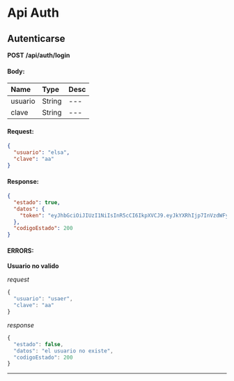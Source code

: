 # Api Auth

## Autenticarse

__POST__ __/api/auth/login__


#### Body:
| Name       | Type    | Desc |
| :--------- | :------ | :-------| 
|  usuario  | String  |   ---   | 
|  clave  | String  |   ---   | 

#### Request:

```json
{
  "usuario": "elsa",
  "clave": "aa"
}
```

#### Response:

```json
{
  "estado": true,
  "datos": {
    "token": "eyJhbGciOiJIUzI1NiIsInR5cCI6IkpXVCJ9.eyJkYXRhIjp7InVzdWFyaW8iOiJlbHNhIiwiY29ycmVvIjoidmN0b3JfZGF6QGhvdG1haWwuY29tIiwibm9tYnJlcyI6IkVsc2EiLCJhcGVsbGlkb3MiOiJWZWdhIiwiaWQiOjEsInJvbCI6ImFkbWluLWkyc29sdXRpb25zIiwiY3JlYWRhRHVtcCI6MSwiY2xhdmVDcmVhZGEiOjAsImVtcHJlc2FzSWQiOjF9LCJpYXQiOjEzMTc0NDUyMDB9.l47qQTftuRThXlJfC-oZnxyXpOwM3MgHncvZuCQui60"
  },
  "codigoEstado": 200
}
```

#### ERRORS:
__Usuario no valido__




_request_

```js
{
  "usuario": "usaer",
  "clave": "aa"
}
```

_response_

```js
{
  "estado": false,
  "datos": "el usuario no existe",
  "codigoEstado": 200
}
```
	
	


___



